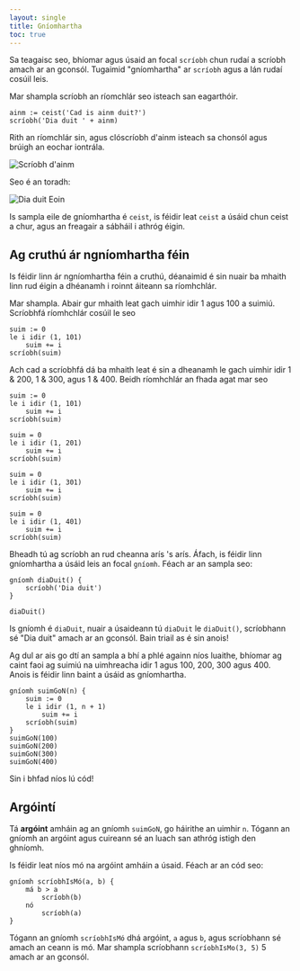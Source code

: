 ```yaml
---
layout: single
title: Gníomhartha
toc: true
---
```


Sa teagaisc seo, bhíomar agus úsaid an focal `scríobh` chun rudaí a scríobh amach ar an gconsól. Tugaimid "gníomhartha" ar `scríobh` agus a lán rudaí cosúil leis.

Mar shampla scríobh an ríomchlár seo isteach san eagarthóir.

```
ainm := ceist('Cad is ainm duit?')
scríobh('Dia duit ' + ainm)
```

Rith an ríomchlár sin, agus clóscríobh d'ainm isteach sa chonsól agus brúigh an eochar iontrála.

![Scríobh d'ainm](/assets/images/teagaisc/teagaisc07.png)

Seo é an toradh:

![Dia duit Eoin](/assets/images/teagaisc/ainm.gif)

Is sampla eile de gníomhartha é `ceist`, is féidir leat `ceist` a úsáid chun ceist a chur, agus an freagair a sábháil i athróg éigin.

## Ag cruthú ár ngníomhartha féin

Is féidir linn ár ngníomhartha féin a cruthú, déanaimid é sin nuair ba mhaith linn rud éigin a dhéanamh i roinnt áiteann sa ríomhchlár.

Mar shampla. Abair gur mhaith leat gach uimhir idir 1 agus 100 a suimiú. Scríobhfá ríomhchlár cosúil le seo

```
suim := 0
le i idir (1, 101)
	suim += i
scríobh(suim)
```

Ach cad a scríobhfá dá ba mhaith leat é sin a dheanamh le gach uimhir idir 1 & 200, 1 & 300, agus 1 & 400. Beidh ríomhchlár an fhada agat mar seo

```
suim := 0
le i idir (1, 101)
	suim += i
scríobh(suim)

suim = 0
le i idir (1, 201)
	suim += i
scríobh(suim)

suim = 0
le i idir (1, 301)
	suim += i
scríobh(suim)

suim = 0
le i idir (1, 401)
	suim += i
scríobh(suim)
```

Bheadh tú ag scríobh an rud cheanna arís 's arís. Áfach, is féidir linn gníomhartha a úsáid leis an focal `gníomh`. Féach ar an sampla seo:

```
gníomh diaDuit() {
    scríobh('Dia duit')
}

diaDuit()
```

Is gníomh é `diaDuit`, nuair a úsaideann tú `diaDuit` le `diaDuit()`, scríobhann sé "Dia duit" amach ar an gconsól. Bain triail as é sin anois!

Ag dul ar ais go dtí an sampla a bhí a phlé againn níos luaithe, bhíomar ag caint faoi ag suimiú na uimhreacha idir 1 agus 100, 200, 300 agus 400. Anois is féidir linn baint a úsáid as gníomhartha.

```
gníomh suimGoN(n) {
    suim := 0
    le i idir (1, n + 1)
        suim += i
    scríobh(suim)
}
suimGoN(100)
suimGoN(200)
suimGoN(300)
suimGoN(400)
```

Sin i bhfad níos lú cód!

## Argóintí

Tá **argóint** amháin ag an gníomh `suimGoN`, go háirithe an uimhir `n`.
Tógann an gníomh an argóint agus cuireann sé an luach san athróg istigh den ghníomh.

Is féidir leat níos mó na argóint amháin a úsaid. Féach ar an cód seo:

```
gníomh scríobhIsMó(a, b) {
    má b > a
        scríobh(b)
    nó
        scríobh(a)
}
```

Tógann an gníomh `scríobhIsMó` dhá argóint, `a` agus `b`, agus scríobhann sé amach an ceann is mó. Mar shampla scríobhann `scríobhIsMo(3, 5)` 5 amach ar an gconsól.
